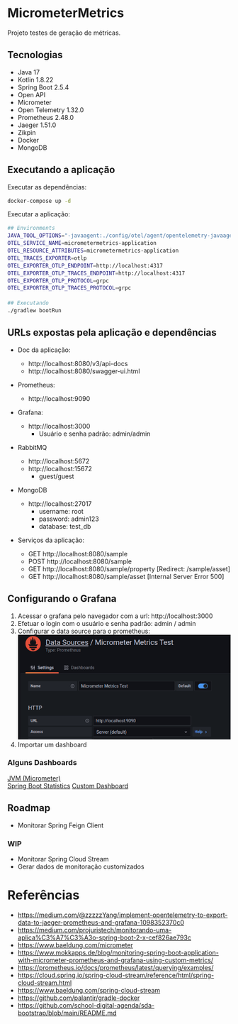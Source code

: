# MicrometerMetrics
Projeto testes de geração de métricas.

## Tecnologias
- Java 17
- Kotlin 1.8.22
- Spring Boot 2.5.4
- Open API
- Micrometer
- Open Telemetry 1.32.0
- Prometheus 2.48.0
- Jaeger 1.51.0
- Zikpin
- Docker
- MongoDB

## Executando a aplicação
Executar as dependências:
``` bash
docker-compose up -d
```
Executar a aplicação:
``` bash
## Environments
JAVA_TOOL_OPTIONS="-javaagent:./config/otel/agent/opentelemetry-javaagent.jar" 
OTEL_SERVICE_NAME=micrometermetrics-application
OTEL_RESOURCE_ATTRIBUTES=micrometermetrics-application
OTEL_TRACES_EXPORTER=otlp
OTEL_EXPORTER_OTLP_ENDPOINT=http://localhost:4317
OTEL_EXPORTER_OTLP_TRACES_ENDPOINT=http://localhost:4317
OTEL_EXPORTER_OTLP_PROTOCOL=grpc
OTEL_EXPORTER_OTLP_TRACES_PROTOCOL=grpc

## Executando
./gradlew bootRun
```

## URLs expostas pela aplicação e dependências
- Doc da aplicação:
  - http://localhost:8080/v3/api-docs
  - http://localhost:8080/swagger-ui.html
- Prometheus:
  - http://localhost:9090
- Grafana:
  - http://localhost:3000
    - Usuário e senha padrão: admin/admin
- RabbitMQ
  - http://localhost:5672
  - http://localhost:15672
    - guest/guest
- MongoDB
  - http://localhost:27017
    - username: root
    - password: admin123 
    - database: test_db

- Serviços da aplicação:
  - GET http://localhost:8080/sample
  - POST http://localhost:8080/sample
  - GET http://localhost:8080/sample/property [Redirect: /sample/asset]
  - GET http://localhost:8080/sample/asset [Internal Server Error 500]

## Configurando o Grafana
1) Acessar o grafana pelo navegador com a url: http://localhost:3000
2) Efetuar o login com o usuário e senha padrão: admin / admin
3) Configurar o data source para o prometheus:
![Data Source](./config/images/grafana_datasource.png)
4) Importar um dashboard 

### Alguns Dashboards
[JVM (Micrometer)](https://grafana.com/grafana/dashboards/4701)   
[Spring Boot Statistics](https://grafana.com/grafana/dashboards/6756)
[Custom Dashboard](./src/main/resources/grafana/CustomDashboard.json)

## Roadmap
- Monitorar Spring Feign Client
### WIP
- Monitorar Spring Cloud Stream
- Gerar dados de monitoração customizados

# Referências
- https://medium.com/@zzzzzYang/implement-opentelemetry-to-export-data-to-jaeger-prometheus-and-grafana-1098352370c0
- https://medium.com/projuristech/monitorando-uma-aplica%C3%A7%C3%A3o-spring-boot-2-x-cef826ae793c
- https://www.baeldung.com/micrometer
- https://www.mokkapps.de/blog/monitoring-spring-boot-application-with-micrometer-prometheus-and-grafana-using-custom-metrics/
- https://prometheus.io/docs/prometheus/latest/querying/examples/
- https://cloud.spring.io/spring-cloud-stream/reference/html/spring-cloud-stream.html
- https://www.baeldung.com/spring-cloud-stream
- https://github.com/palantir/gradle-docker
- https://github.com/school-digital-agenda/sda-bootstrap/blob/main/README.md

